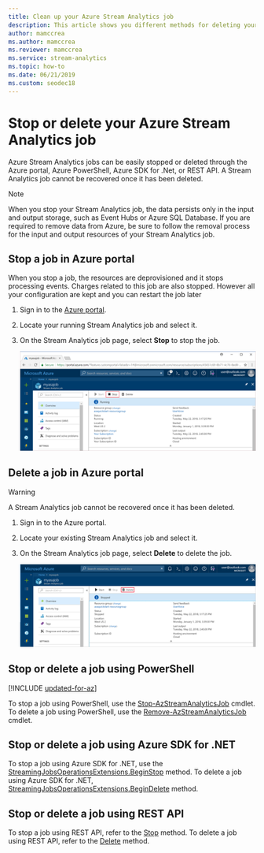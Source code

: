 ```yaml
---
title: Clean up your Azure Stream Analytics job
description: This article shows you different methods for deleting your Azure Stream Analytics jobs.
author: mamccrea
ms.author: mamccrea
ms.reviewer: mamccrea
ms.service: stream-analytics
ms.topic: how-to
ms.date: 06/21/2019
ms.custom: seodec18
---
```


# Stop or delete your Azure Stream Analytics job

Azure Stream Analytics jobs can be easily stopped or deleted through the Azure portal, Azure PowerShell, Azure SDK for .Net, or REST API. A Stream Analytics job cannot be recovered once it has been deleted.

>[!NOTE] 
>When you stop your Stream Analytics job, the data persists only in the input and output storage, such as Event Hubs or Azure SQL Database. If you are required to remove data from Azure, be sure to follow the removal process for the input and output resources of your Stream Analytics job.

## Stop a job in Azure portal

When you stop a job, the resources are deprovisioned and it stops processing events. Charges related to this job are also stopped. However all your configuration are kept and you can restart the job later 

1. Sign in to the [Azure portal](https://portal.azure.com). 

2. Locate your running Stream Analytics job and select it.

3. On the Stream Analytics job page, select **Stop** to stop the job. 

   ![Stop Azure Stream Analytics job](./media/stream-analytics-clean-up-your-job/stop-stream-analytics-job.png)


## Delete a job in Azure portal

>[!WARNING] 
>A Stream Analytics job cannot be recovered once it has been deleted.

1. Sign in to the Azure portal. 

2. Locate your existing Stream Analytics job and select it.

3. On the Stream Analytics job page, select **Delete** to delete the job. 

   ![Delete Azure Stream Analytics Job](./media/stream-analytics-clean-up-your-job/delete-stream-analytics-job.png)


## Stop or delete a job using PowerShell

[!INCLUDE [updated-for-az](../../includes/updated-for-az.md)]

To stop a job using PowerShell, use the [Stop-AzStreamAnalyticsJob](/powershell/module/az.streamanalytics/stop-azstreamanalyticsjob) cmdlet. To delete a job using PowerShell, use the [Remove-AzStreamAnalyticsJob](/powershell/module/az.streamanalytics/Remove-azStreamAnalyticsJob) cmdlet.

## Stop or delete a job using Azure SDK for .NET

To stop a job using Azure SDK for .NET, use the [StreamingJobsOperationsExtensions.BeginStop](/dotnet/api/microsoft.azure.management.streamanalytics.streamingjobsoperationsextensions.beginstop) method. To delete a job using Azure SDK for .NET, [StreamingJobsOperationsExtensions.BeginDelete](/dotnet/api/microsoft.azure.management.streamanalytics.streamingjobsoperationsextensions.begindelete) method.

## Stop or delete a job using REST API

To stop a job using REST API, refer to the [Stop](/rest/api/streamanalytics/2016-03-01/streamingjobs/stop) method. To delete a job using REST API, refer to the [Delete](/rest/api/streamanalytics/2016-03-01/streamingjobs/delete) method.